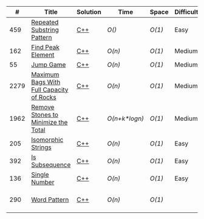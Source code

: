 |  #  | Title           |  Solution       |  Time           | Space           | Difficulty    | Tag          | Note| 
|-----|---------------- | --------------- | --------------- | --------------- | ------------- |--------------|-----|
459 | [Repeated Substring Pattern](https://leetcode.com/problems/repeated-substring-pattern/) | [C++](./C++/459-repeated-substring-pattern.md)  | _O()_ | _O(1)_ | Easy ||
162  | [Find Peak Element](https://leetcode.com/problems/find-peak-element/) | [C++](./C++/162-find-peak-element.md)  | _O(n)_ | _O(1)_ | Medium ||
55 | [Jump Game](https://leetcode.com/problems/jump-game/) | [C++](./C++/55-jump-game.md)  | _O(n)_ | _O(1)_ | Medium ||
2279 | [Maximum Bags With Full Capacity of Rocks](https://leetcode.com/problems/maximum-bags-with-full-capacity-of-rocks/) | [C++](./C++/2279-maximum-bags-with-full-capacity-of-rocks.md) | _O(n)_ | _O(1)_ | Medium | | Greedy ||
1962 | [Remove Stones to Minimize the Total](https://leetcode.com/problems/remove-stones-to-minimize-the-total/) | [C++](./C++/1962-remove-stones-to-minimize-the-total.md) | _O(n+k*logn)_ | _O(1)_ | Medium | | Greedy ||
205 | [Isomorphic Strings](https://leetcode.com/problems/isomorphic-strings/) | [C++](./C++/205-isomorphic-strings.md)  | _O(n)_ | _O(1)_ | Easy ||
392 | [Is Subsequence](https://leetcode.com/problems/is-subsequence/) | [C++](./C++/392-is-subsequence.md)  | _O(n)_ | _O(1)_ | Easy ||
136 | [Single Number](https://leetcode.com/problems/single-number/) | [C++](./C++/136-single-number.md)  | _O(n)_ | _O(1)_ | Easy ||
290 | [Word Pattern](https://leetcode.com/problems/word-pattern/) | [C++](./C++/290-word-pattern.md)  | _O(n)_ | _O(1)_ | |  | Similar to #205 | Easy ||

<!-- template
 | []() | [C++](./C++/)  | _O()_ | _O()_ | Medium ||
-->


